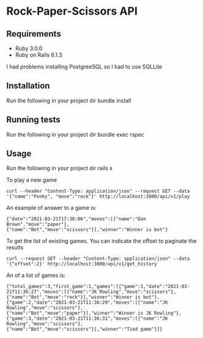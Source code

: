 
# Rock-Paper-Scissors API
## Requirements
* Ruby 3.0.0
* Ruby on Rails 6.1.3

I had problems installing PostgreeSQL so I had to use SQLLite
## Installation
Run the following in your project dir
bundle install
## Running tests
Run the following in your project dir
bundle exec rspec
## Usage
Run the following in your project dir
rails s

To play a new game
```
curl --header "Content-Type: application/json" --request GET --data '{"name":"Ponky", "move":"rock"}' http://localhost:3000/api/v1/play
```

An example of answer to a game is:
```
{"date":"2021-03-21T17:38:06","moves":[{"name":"Dan Brown","move":"paper"},{"name":"Bot","move":"scissors"}],"winner":"Winner is bot"}
```

To get the list of existing games. You can indicate the offset to paginate the results
```
curl --request GET --header "Content-Type: application/json" --data '{"offset":2}' http://localhost:3000/api/v1/get_history
```

An of a list of games is:
```
{"total_games":3,"first_game":1,"games":[{"game":1,"date":"2021-03-21T11:36:27","moves":[{"name":"JK Rowling","move":"scissors"},{"name":"Bot","move":"rock"}],"winner":"Winner is bot"},{"game":2,"date":"2021-03-21T11:36:29","moves":[{"name":"JK Rowling","move":"scissors"},{"name":"Bot","move":"paper"}],"winner":"Winner is JK Rowling"},{"game":3,"date":"2021-03-21T11:36:31","moves":[{"name":"JK Rowling","move":"scissors"},{"name":"Bot","move":"scissors"}],"winner":"Tied game"}]}
```
